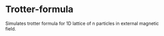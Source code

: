 # Trotter-formula
Simulates trotter formula for 1D lattice of n particles in external magnetic field.
